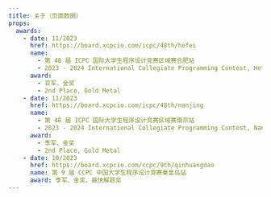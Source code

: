 ```yaml
---
title: 关于（页面数据）
props:
  awards:
    - date: 11/2023
      href: https://board.xcpcio.com/icpc/48th/hefei
      name:
        - 第 48 届 ICPC 国际大学生程序设计竞赛区域赛合肥站
        - 2023 - 2024 International Collegiate Programming Contest, Hefei Site
      award:
        - 亚军、金奖
        - 2nd Place, Gold Metal
    - date: 11/2023
      href: https://board.xcpcio.com/icpc/48th/nanjing
      name:
        - 第 48 届 ICPC 国际大学生程序设计竞赛区域赛南京站
        - 2023 - 2024 International Collegiate Programming Contest, Nanjing Site
      award:
        - 季军、金奖
        - 2nd Place, Gold Metal
    - date: 10/2023
      href: https://board.xcpcio.com/ccpc/9th/qinhuangdao
      name: 第 9 届 CCPC 中国大学生程序设计竞赛秦皇岛站
      award: 季军、金奖、最快解题奖
---
```

